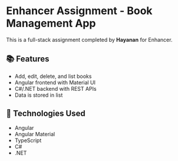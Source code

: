 # Enhancer Assignment - Book Management App

This is a full-stack assignment completed by **Hayanan** for Enhancer.

## 📚 Features

- Add, edit, delete, and list books
- Angular frontend with Material UI
- C#/.NET backend with REST APIs
- Data is stored in list

## 🚀 Technologies Used

- Angular
- Angular Material
- TypeScript
- C#
- .NET
